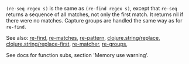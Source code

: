 `(re-seq regex s)` is the same as `(re-find regex s)`, except that `re-seq` returns a sequence of all matches, not only the first match.
It returns nil if there were no matches.
Capture groups are handled the same way as for `re-find`.

See also:
[re-find](./re-find),
[re-matches](./re-matches),
[re-pattern](./re-pattern),
[clojure.string/replace](../clojure.string/replace),
[clojure.string/replace-first](../clojure.string/replace-first),
[re-matcher](./re-matcher),
[re-groups](./re-groups),

See docs for function subs, section 'Memory use warning'.
